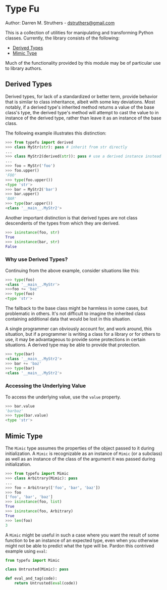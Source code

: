 # Type Fu
Author: Darren M. Struthers - <dstruthers@gmail.com>

This is a collection of utilities for manipulating and transforming Python
classes. Currently, the library consists of the following:

* [Derived Types](#derived-types)
* [Mimic Type](#mimic-type)

Much of the functionality provided by this module may be of particular use to
library authors.

## Derived Types

Derived types, for lack of a standardized or better term,  provide behavior
that is similar to class inheritance, albeit with some key deviations. Most
notably, if a derived type's inherited method returns a value of the base
class's type, the derived type's method will attempt to cast the value to
in instance of the derived type, rather than leave it as an instance of the
base class.

The following example illustrates this distinction:

```python
>>> from typefu import derived
>>> class MyStr(str): pass # inherit from str directly
...
>>> class MyStr2(derived(str)): pass # use a derived instance instead
...
>>> foo = MyStr('foo')
>>> foo.upper()
'FOO'
>>> type(foo.upper())
<type 'str'>
>>> bar = MyStr2('bar')
>>> bar.upper()
'BAR'
>>> type(bar.upper())
<class '__main__.MyStr2'>
```

Another important distinction is that derived types are not class descendents of
the types from which they are derived.

```python
>>> isinstance(foo, str)
True
>>> isinstance(bar, str)
False
```
### Why use Derived Types?

Continuing from the above example, consider situations like this:

```python
>>> type(foo)
<class '__main__.MyStr'>
>>>foo += 'baz'
>>> type(foo)
<type 'str'>
```
The fallback to the base class might be harmless in some cases, but problematic
in others. It's not difficult to imagine the inherited class containing
additional data that would be lost in this situation.

A single programmer can obviously account for, and work around, this situation,
but if a programmer is writing a class for a library or for others to use, it
may be advantageous to provide some protections in certain situations. A derived
type may be able to provide that protection.

```python
>>> type(bar)
<class '__main__.MyStr2'>
>>> bar += 'baz'
>>> type(bar)
<class '__main__.MyStr2'>
```

### Accessing the Underlying Value

To access the underlying value, use the `value` property.

```python
>>> bar.value
'barbaz'
>>> type(bar.value)
<type 'str'>
```

## Mimic Type

The `Mimic` type assumes the properties of the object passed to it during
initialization. A `Mimic` is recognizable as an instance of `Mimic` (or a
subclass) as well as an instance of the class of the argument it was passed
during initialization.

```python
>>> from typefu import Mimic
>>> class Arbitrary(Mimic): pass
...
>>> foo = Arbitrary(['foo', 'bar', 'baz'])
>>> foo
['foo', 'bar', 'baz']
>>> isinstance(foo, list)
True
>>> isinstance(foo, Arbitrary)
True
>>> len(foo)
3
```

A `Mimic` might be useful in such a case where you want the result of some
function to be an instance of an expected type, even when you otherwise
might not be able to predict what the type will be. Pardon this contrived
example using `eval`:

```python
from typefu import Mimic

class Untrusted(Mimic): pass

def eval_and_tag(code):
    return Untrusted(eval(code))
```
